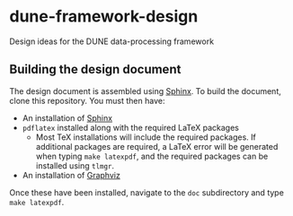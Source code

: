 # dune-framework-design
Design ideas for the DUNE data-processing framework

## Building the design document

The design document is assembled using [Sphinx](https://www.sphinx-doc.org/en/master/index.html).
To build the document, clone this repository. You must then have:

- An installation of [Sphinx](https://www.sphinx-doc.org/en/master/usage/installation.html)
- `pdflatex` installed along with the required LaTeX packages
  - Most TeX installations will include the required packages.
    If additional packages are required, a LaTeX error will be generated when typing `make latexpdf`, and the required packages can be installed using `tlmgr`.
- An installation of [Graphviz](https://graphviz.org/download/)

Once these have been installed, navigate to the `doc` subdirectory and type `make latexpdf`.
